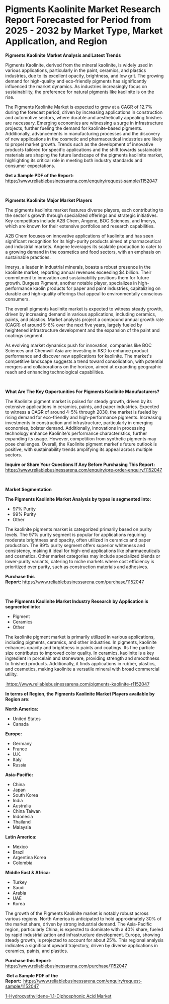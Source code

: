 <p><h1>Pigments Kaolinite Market Research Report Forecasted for Period from 2025 -  2032 by Market Type, Market Application, and Region</h1></p><p><strong>Pigments Kaolinite Market Analysis and Latest Trends</strong></p>
<p><p>Pigments Kaolinite, derived from the mineral kaolinite, is widely used in various applications, particularly in the paint, ceramics, and plastics industries, due to its excellent opacity, brightness, and low grit. The growing demand for high-quality and eco-friendly pigments has significantly influenced the market dynamics. As industries increasingly focus on sustainability, the preference for natural pigments like kaolinite is on the rise.</p><p>The Pigments Kaolinite Market is expected to grow at a CAGR of 12.7% during the forecast period, driven by increasing applications in construction and automotive sectors, where durable and aesthetically appealing finishes are necessary. Emerging economies are witnessing a surge in infrastructure projects, further fueling the demand for kaolinite-based pigments. Additionally, advancements in manufacturing processes and the discovery of new applications in the cosmetic and pharmaceutical industries are likely to propel market growth. Trends such as the development of innovative products tailored for specific applications and the shift towards sustainable materials are shaping the future landscape of the pigments kaolinite market, highlighting its critical role in meeting both industry standards and consumer expectations.</p></p>
<p><strong>Get a Sample PDF of the Report:&nbsp;</strong> <a href="https://www.reliablebusinessarena.com/enquiry/request-sample/1152047?utm_campaign=3014&utm_medium=2&utm_source=Github&utm_content=ia&utm_term=04042025&utm_id=pigments-kaolinite">https://www.reliablebusinessarena.com/enquiry/request-sample/1152047</a></p>
<p>&nbsp;</p>
<p><strong>Pigments Kaolinite Major Market Players</strong></p>
<p><p>The pigments kaolinite market features diverse players, each contributing to the sector's growth through specialized offerings and strategic initiatives. Key competitors include A2B Chem, Angene, BOC Sciences, and Imerys, which are known for their extensive portfolios and research capabilities.</p><p>A2B Chem focuses on innovative applications of kaolinite and has seen significant recognition for its high-purity products aimed at pharmaceutical and industrial markets. Angene leverages its scalable production to cater to a growing demand in the cosmetics and food sectors, with an emphasis on sustainable practices.</p><p>Imerys, a leader in industrial minerals, boasts a robust presence in the kaolinite market, reporting annual revenues exceeding $4 billion. Their commitment to innovation and sustainability positions them for future growth. Burgess Pigment, another notable player, specializes in high-performance kaolin products for paper and paint industries, capitalizing on durable and high-quality offerings that appeal to environmentally conscious consumers.</p><p>The overall pigments kaolinite market is expected to witness steady growth, driven by increasing demand in various applications, including ceramics, paints, and plastics. Market analysts project a compound annual growth rate (CAGR) of around 5-6% over the next five years, largely fueled by heightened infrastructure development and the expansion of the paint and coatings segment.</p><p>As evolving market dynamics push for innovation, companies like BOC Sciences and Chemwill Asia are investing in R&D to enhance product performance and discover new applications for kaolinite. The market's competitive landscape suggests a trend toward consolidation, with potential mergers and collaborations on the horizon, aimed at expanding geographic reach and enhancing technological capabilities.</p></p>
<p>&nbsp;</p>
<p><strong>What Are The Key Opportunities For Pigments Kaolinite Manufacturers?</strong></p>
<p><p>The Kaolinite pigment market is poised for steady growth, driven by its extensive applications in ceramics, paints, and paper industries. Expected to witness a CAGR of around 4-5% through 2030, the market is fueled by rising demand for eco-friendly and high-performance pigments. Increasing investments in construction and infrastructure, particularly in emerging economies, bolster demand. Additionally, innovations in processing technology enhance Kaolinite's performance characteristics, further expanding its usage. However, competition from synthetic pigments may pose challenges. Overall, the Kaolinite pigment market's future outlook is positive, with sustainability trends amplifying its appeal across multiple sectors.</p></p>
<p><strong>Inquire or Share Your Questions If Any Before Purchasing This Report:</strong> <a href="https://www.reliablebusinessarena.com/enquiry/pre-order-enquiry/1152047?utm_campaign=3014&utm_medium=2&utm_source=Github&utm_content=ia&utm_term=04042025&utm_id=pigments-kaolinite">https://www.reliablebusinessarena.com/enquiry/pre-order-enquiry/1152047</a></p>
<p>&nbsp;</p>
<p><strong>Market Segmentation</strong></p>
<p><strong>The Pigments Kaolinite Market Analysis by types is segmented into:</strong></p>
<p><ul><li>97% Purity</li><li>99% Purity</li><li>Other</li></ul></p>
<p><p>The kaolinite pigments market is categorized primarily based on purity levels. The 97% purity segment is popular for applications requiring moderate brightness and opacity, often utilized in ceramics and paper production. The 99% purity segment offers superior whiteness and consistency, making it ideal for high-end applications like pharmaceuticals and cosmetics. Other market categories may include specialized blends or lower-purity variants, catering to niche markets where cost efficiency is prioritized over purity, such as construction materials and adhesives.</p></p>
<p><strong>Purchase this Report:&nbsp;</strong><a href="https://www.reliablebusinessarena.com/purchase/1152047?utm_campaign=3014&utm_medium=2&utm_source=Github&utm_content=ia&utm_term=04042025&utm_id=pigments-kaolinite">https://www.reliablebusinessarena.com/purchase/1152047</a></p>
<p>&nbsp;</p>
<p><strong>The Pigments Kaolinite Market Industry Research by Application is segmented into:</strong></p>
<p><ul><li>Pigment</li><li>Ceramics</li><li>Other</li></ul></p>
<p><p>The kaolinite pigment market is primarily utilized in various applications, including pigments, ceramics, and other industries. In pigments, kaolinite enhances opacity and brightness in paints and coatings. Its fine particle size contributes to improved color quality. In ceramics, kaolinite is a key ingredient in porcelain and stoneware, providing strength and smoothness to finished products. Additionally, it finds applications in rubber, plastics, and cosmetics, making kaolinite a versatile mineral with broad commercial utility.</p></p>
<p><a href="https://www.reliablebusinessarena.com/pigments-kaolinite-r1152047?utm_campaign=3014&utm_medium=2&utm_source=Github&utm_content=ia&utm_term=04042025&utm_id=pigments-kaolinite">&nbsp;https://www.reliablebusinessarena.com/pigments-kaolinite-r1152047</a></p>
<p><strong>In terms of Region, the Pigments Kaolinite Market Players available by Region are:</strong></p>
<p>
    <p> <strong> North America: </strong>
        <ul>
            <li>United States</li>
            <li>Canada</li>
        </ul>
        </p> 
    <p> <strong> Europe: </strong>
        <ul>
            <li>Germany</li>
            <li>France</li>
            <li>U.K.</li>
            <li>Italy</li>
            <li>Russia</li>
        </ul>
        </p> 
    <p> <strong> Asia-Pacific: </strong>
        <ul>
            <li>China</li>
            <li>Japan</li>
            <li>South Korea</li>
            <li>India</li>
            <li>Australia</li>
            <li>China Taiwan</li>
            <li>Indonesia</li>
            <li>Thailand</li>
            <li>Malaysia</li>
        </ul>
        </p> 
    <p> <strong> Latin America: </strong>
        <ul>
            <li>Mexico</li>
            <li>Brazil</li>
            <li>Argentina Korea</li>
            <li>Colombia</li>
        </ul>
        </p> 
    <p> <strong> Middle East & Africa: </strong>
        <ul>
            <li>Turkey</li>
            <li>Saudi</li>
            <li>Arabia</li>
            <li>UAE</li>
            <li>Korea</li>
        </ul>
    </p>
    </p>
<p><p>The growth of the Pigments Kaolinite market is notably robust across various regions. North America is anticipated to hold approximately 30% of the market share, driven by strong industrial demand. The Asia-Pacific region, particularly China, is expected to dominate with a 40% share, fueled by rapid industrialization and infrastructure development. Europe, showing steady growth, is projected to account for about 25%. This regional analysis indicates a significant upward trajectory, driven by diverse applications in ceramics, paints, and plastics.</p></p>
<p><strong>Purchase this Report: </strong><a href="https://www.reliablebusinessarena.com/purchase/1152047?utm_campaign=3014&utm_medium=2&utm_source=Github&utm_content=ia&utm_term=04042025&utm_id=pigments-kaolinite">https://www.reliablebusinessarena.com/purchase/1152047</a></p>
<p>&nbsp;<strong>Get a Sample PDF of the Report:&nbsp;&nbsp;</strong><a href="https://www.reliablebusinessarena.com/enquiry/request-sample/1152047?utm_campaign=3014&utm_medium=2&utm_source=Github&utm_content=ia&utm_term=04042025&utm_id=pigments-kaolinite">https://www.reliablebusinessarena.com/enquiry/request-sample/1152047</a></p>
<p><strong></strong></p>
<p><p><a href="https://github.com/lalolatiot/Market-Research-Report-List-1/blob/main/1-hydroxyethylidene-11-diphosphonic-acid-market.md?utm_campaign=3014&utm_medium=2&utm_source=Github&utm_content=ia&utm_term=04042025&utm_id=pigments-kaolinite">1-Hydroxyethylidene-1,1-Diphosphonic Acid Market</a></p></p>